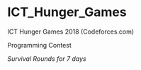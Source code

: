 # ICT_Hunger_Games
ICT Hunger Games 2018 (Codeforces.com)

Programming Contest

*Survival Rounds for 7 days*
